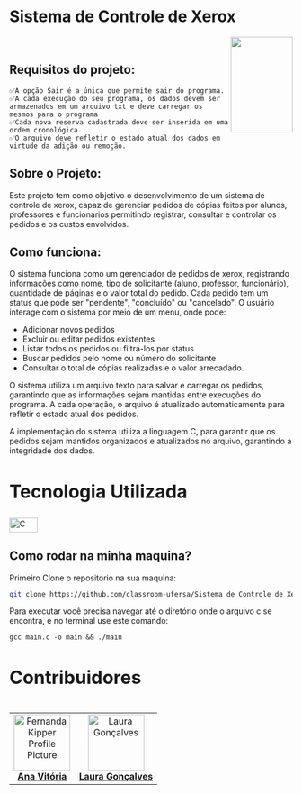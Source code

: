 # Sistema de Controle de Xerox


<div>
<img align="right" width="110" height="170" src="https://assecom.ufersa.edu.br/wp-content/uploads/sites/24/2014/09/PNG-bras%C3%A3o-Ufersa.png">
<br>



 


## Requisitos do projeto:
    ✅A opção Sair é a única que permite sair do programa.
    ✅A cada execução do seu programa, os dados devem ser armazenados em um arquivo txt e deve carregar os mesmos para o programa
    ✅Cada nova reserva cadastrada deve ser inserida em uma ordem cronológica.
    ✅O arquivo deve refletir o estado atual dos dados em virtude da adição ou remoção.



## Sobre o Projeto:

Este projeto tem como objetivo o desenvolvimento de um sistema de controle de xerox, capaz de gerenciar pedidos de cópias feitos por alunos, professores e funcionários permitindo registrar, consultar e controlar os pedidos e os custos envolvidos.

## Como funciona:

O sistema funciona como um gerenciador de pedidos de xerox, registrando informações como nome, tipo de solicitante (aluno, professor, funcionário), quantidade de páginas e o valor total do pedido. Cada pedido tem um status que pode ser "pendente", "concluído" ou "cancelado". O usuário interage com o sistema por meio de um menu, onde pode:

   - Adicionar novos pedidos
   - Excluir ou editar pedidos existentes
   - Listar todos os pedidos ou filtrá-los por status
   - Buscar pedidos pelo nome ou número do solicitante
   - Consultar o total de cópias realizadas e o valor arrecadado.

O sistema utiliza um arquivo texto para salvar e carregar os pedidos, garantindo que as informações sejam mantidas entre execuções do programa. A cada operação, o arquivo é atualizado automaticamente para refletir o estado atual dos pedidos.

A implementação do sistema utiliza a linguagem C, para garantir que os pedidos sejam mantidos organizados e atualizados no arquivo, garantindo a integridade dos dados.


<div>
    <h2 id="tech" style="font-weight: bold; font-size: 2rem">Tecnologia Utilizada</h2>
    <img width="50" height="26" alt="C" src="https://img.shields.io/badge/C-4169E1?style=for-the-badge&logo=c&logoColor=white"/>
  </div>


## Como rodar na minha maquina?

Primeiro Clone o repositorio na sua maquina:

```bash
git clone https://github.com/classroom-ufersa/Sistema_de_Controle_de_Xerox.git
```

Para executar você precisa navegar até o diretório onde o arquivo c se encontra, e no terminal use este comando:

```
gcc main.c -o main && ./main
```

  

<h2 id="colab" style="font-weight: bold; font-size: 2rem">Contribuidores</h2>
 
<table>
</div>
<table> <tr> <td align="center"> <a href="#"> <img src="https://avatars.githubusercontent.com/u/162624679?v=4" width="100px;" alt="Fernanda Kipper Profile Picture"/><br> <sub> <a href="https://github.com/anavitoriaq"><b>Ana Vitória</b></a> </sub> </a> </td> <td align="center"> <a href="#"> <img src="https://avatars.githubusercontent.com/u/143735022?v=4" width="100px;" alt="Laura Gonçalves"/><br> <sub> <a href="https://github.com/lauragoncalvesf"><b>Laura Gonçalves</b></a> </sub> </a> </td> </tr> </table>
</div>